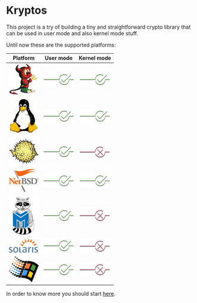 # Kryptos

This project is a try of building a tiny and straightforward crypto library that can be used in user mode and also
kernel mode stuff.

Until now these are the supported platforms:

| **Platform** | **User mode** | **Kernel mode** |
|:------------:|:-------------:|:---------------:|
|![FreeBSD](https://github.com/rafael-santiago/kryptos/blob/master/etc/small-beastie.jpg "FreeBSD")|![Yes](https://github.com/rafael-santiago/kryptos/blob/master/etc/yes-check-mark.jpg "Yes")|![Yes](https://github.com/rafael-santiago/kryptos/blob/master/etc/yes-check-mark.jpg "Yes")|
|![Linux](https://github.com/rafael-santiago/kryptos/blob/master/etc/small-tux.jpg "Linux")|![Yes](https://github.com/rafael-santiago/kryptos/blob/master/etc/yes-check-mark.jpg "Yes")|![Yes](https://github.com/rafael-santiago/kryptos/blob/master/etc/yes-check-mark.jpg "Yes")|
|![OpenBSD](https://github.com/rafael-santiago/kryptos/blob/master/etc/small-puffy.jpg "OpenBSD")|![Yes](https://github.com/rafael-santiago/kryptos/blob/master/etc/yes-check-mark.jpg "Yes")|![No](https://github.com/rafael-santiago/kryptos/blob/master/etc/no-check-mark.jpg "No")|
|![NetBSD](https://github.com/rafael-santiago/kryptos/blob/master/etc/small-netbsd-flag.jpg "NetBSD")|![Yes](https://github.com/rafael-santiago/kryptos/blob/master/etc/yes-check-mark.jpg "Yes")|![Yes](https://github.com/rafael-santiago/kryptos/blob/master/etc/yes-check-mark.jpg "Yes")|
|![MINIX](https://github.com/rafael-santiago/kryptos/blob/master/etc/small-raccoon.jpg "MINIX")|![Yes](https://github.com/rafael-santiago/kryptos/blob/master/etc/yes-check-mark.jpg "Yes")|![No](https://github.com/rafael-santiago/kryptos/blob/master/etc/no-check-mark.jpg "No")|
|![SOLARIS](https://github.com/rafael-santiago/kryptos/blob/master/etc/small-solaris-sun.jpg "Solaris")|![Yes](https://github.com/rafael-santiago/kryptos/blob/master/etc/yes-check-mark.jpg "Yes")|![No](https://github.com/rafael-santiago/kryptos/blob/master/etc/no-check-mark.jpg "No")|
|![Windows](https://github.com/rafael-santiago/kryptos/blob/master/etc/small-windows-logo.jpg "Windows")|![Yes](https://github.com/rafael-santiago/kryptos/blob/master/etc/yes-check-mark.jpg "Yes")|![No](https://github.com/rafael-santiago/kryptos/blob/master/etc/no-check-mark.jpg "No")|

In order to know more you should start [here](https://github.com/rafael-santiago/kryptos/blob/master/doc/README.md).
